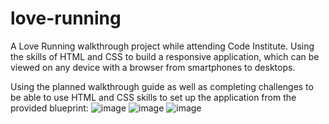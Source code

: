 # love-running
A Love Running walkthrough project while attending Code Institute.
Using the skills of HTML and CSS to build a responsive application, which can be viewed on any device with a
browser from smartphones to desktops.

Using the planned walkthrough guide as well as completing challenges to be able to use HTML and CSS skills to set up the application from the provided blueprint: 
![image](https://github.com/user-attachments/assets/1084b27d-199d-4ceb-9019-c5cf153ca018)
![image](https://github.com/user-attachments/assets/8c831a38-8e32-42d0-8780-4a973c60acd1)
![image](https://github.com/user-attachments/assets/667ea45d-87dd-4576-968c-22b4641dd6b4)
